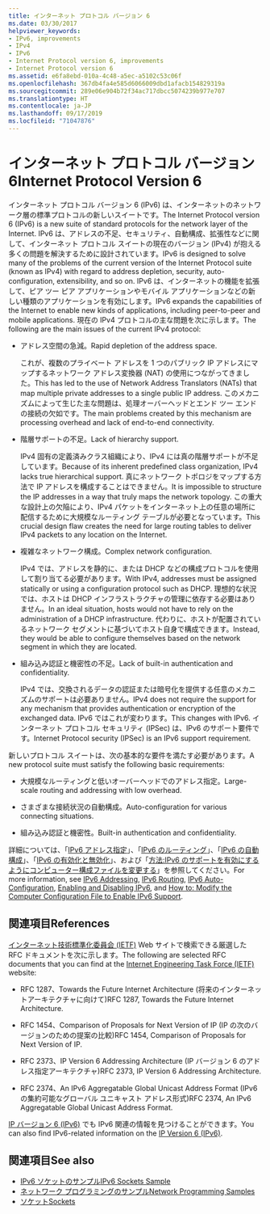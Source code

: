 ```yaml
---
title: インターネット プロトコル バージョン 6
ms.date: 03/30/2017
helpviewer_keywords:
- IPv6, improvements
- IPv4
- IPv6
- Internet Protocol version 6, improvements
- Internet Protocol version 6
ms.assetid: e6fa8ebd-010a-4c48-a5ec-a5102c53c06f
ms.openlocfilehash: 367db4fa4e585d6066009dbd1afacb154829319a
ms.sourcegitcommit: 289e06e904b72f34ac717dbcc5074239b977e707
ms.translationtype: HT
ms.contentlocale: ja-JP
ms.lasthandoff: 09/17/2019
ms.locfileid: "71047876"
---
```

# <a name="internet-protocol-version-6"></a><span data-ttu-id="5d1c2-102">インターネット プロトコル バージョン 6</span><span class="sxs-lookup"><span data-stu-id="5d1c2-102">Internet Protocol Version 6</span></span>
<span data-ttu-id="5d1c2-103">インターネット プロトコル バージョン 6 (IPv6) は、インターネットのネットワーク層の標準プロトコルの新しいスイートです。</span><span class="sxs-lookup"><span data-stu-id="5d1c2-103">The Internet Protocol version 6 (IPv6) is a new suite of standard protocols for the network layer of the Internet.</span></span> <span data-ttu-id="5d1c2-104">IPv6 は、アドレスの不足、セキュリティ、自動構成、拡張性などに関して、インターネット プロトコル スイートの現在のバージョン (IPv4) が抱える多くの問題を解決するために設計されています。</span><span class="sxs-lookup"><span data-stu-id="5d1c2-104">IPv6 is designed to solve many of the problems of the current version of the Internet Protocol suite (known as IPv4) with regard to address depletion, security, auto-configuration, extensibility, and so on.</span></span> <span data-ttu-id="5d1c2-105">IPv6 は、インターネットの機能を拡張して、ピア ツー ピア アプリケーションやモバイル アプリケーションなどの新しい種類のアプリケーションを有効にします。</span><span class="sxs-lookup"><span data-stu-id="5d1c2-105">IPv6 expands the capabilities of the Internet to enable new kinds of applications, including peer-to-peer and mobile applications.</span></span> <span data-ttu-id="5d1c2-106">現在の IPv4 プロトコルの主な問題を次に示します。</span><span class="sxs-lookup"><span data-stu-id="5d1c2-106">The following are the main issues of the current IPv4 protocol:</span></span>  
  
- <span data-ttu-id="5d1c2-107">アドレス空間の急減。</span><span class="sxs-lookup"><span data-stu-id="5d1c2-107">Rapid depletion of the address space.</span></span>  
  
     <span data-ttu-id="5d1c2-108">これが、複数のプライベート アドレスを 1 つのパブリック IP アドレスにマップするネットワーク アドレス変換器 (NAT) の使用につながってきました。</span><span class="sxs-lookup"><span data-stu-id="5d1c2-108">This has led to the use of Network Address Translators (NATs) that map multiple private addresses to a single public IP address.</span></span> <span data-ttu-id="5d1c2-109">このメカニズムによって生じた主な問題は、処理オーバーヘッドとエンド ツー エンドの接続の欠如です。</span><span class="sxs-lookup"><span data-stu-id="5d1c2-109">The main problems created by this mechanism are processing overhead and lack of end-to-end connectivity.</span></span>  
  
- <span data-ttu-id="5d1c2-110">階層サポートの不足。</span><span class="sxs-lookup"><span data-stu-id="5d1c2-110">Lack of hierarchy support.</span></span>  
  
     <span data-ttu-id="5d1c2-111">IPv4 固有の定義済みクラス組織により、IPv4 には真の階層サポートが不足しています。</span><span class="sxs-lookup"><span data-stu-id="5d1c2-111">Because of its inherent predefined class organization, IPv4 lacks true hierarchical support.</span></span> <span data-ttu-id="5d1c2-112">真にネットワーク トポロジをマップする方法で IP アドレスを構成することはできません。</span><span class="sxs-lookup"><span data-stu-id="5d1c2-112">It is impossible to structure the IP addresses in a way that truly maps the network topology.</span></span> <span data-ttu-id="5d1c2-113">この重大な設計上の欠陥により、IPv4 パケットをインターネット上の任意の場所に配信するために大規模なルーティング テーブルが必要となっています。</span><span class="sxs-lookup"><span data-stu-id="5d1c2-113">This crucial design flaw creates the need for large routing tables to deliver IPv4 packets to any location on the Internet.</span></span>  
  
- <span data-ttu-id="5d1c2-114">複雑なネットワーク構成。</span><span class="sxs-lookup"><span data-stu-id="5d1c2-114">Complex network configuration.</span></span>  
  
     <span data-ttu-id="5d1c2-115">IPv4 では、アドレスを静的に、または DHCP などの構成プロトコルを使用して割り当てる必要があります。</span><span class="sxs-lookup"><span data-stu-id="5d1c2-115">With IPv4, addresses must be assigned statically or using a configuration protocol such as DHCP.</span></span> <span data-ttu-id="5d1c2-116">理想的な状況では、ホストは DHCP インフラストラクチャの管理に依存する必要はありません。</span><span class="sxs-lookup"><span data-stu-id="5d1c2-116">In an ideal situation, hosts would not have to rely on the administration of a DHCP infrastructure.</span></span> <span data-ttu-id="5d1c2-117">代わりに、ホストが配置されているネットワーク セグメントに基づいてホスト自身で構成できます。</span><span class="sxs-lookup"><span data-stu-id="5d1c2-117">Instead, they would be able to configure themselves based on the network segment in which they are located.</span></span>  
  
- <span data-ttu-id="5d1c2-118">組み込み認証と機密性の不足。</span><span class="sxs-lookup"><span data-stu-id="5d1c2-118">Lack of built-in authentication and confidentiality.</span></span>  
  
     <span data-ttu-id="5d1c2-119">IPv4 では、交換されるデータの認証または暗号化を提供する任意のメカニズムのサポートは必要ありません。</span><span class="sxs-lookup"><span data-stu-id="5d1c2-119">IPv4 does not require the support for any mechanism that provides authentication or encryption of the exchanged data.</span></span> <span data-ttu-id="5d1c2-120">IPv6 ではこれが変わります。</span><span class="sxs-lookup"><span data-stu-id="5d1c2-120">This changes with IPv6.</span></span> <span data-ttu-id="5d1c2-121">インターネット プロトコル セキュリティ (IPSec) は、IPv6 のサポート要件です。</span><span class="sxs-lookup"><span data-stu-id="5d1c2-121">Internet Protocol security (IPSec) is an IPv6 support requirement.</span></span>  
  
 <span data-ttu-id="5d1c2-122">新しいプロトコル スイートは、次の基本的な要件を満たす必要があります。</span><span class="sxs-lookup"><span data-stu-id="5d1c2-122">A new protocol suite must satisfy the following basic requirements:</span></span>  
  
- <span data-ttu-id="5d1c2-123">大規模なルーティングと低いオーバーヘッドでのアドレス指定。</span><span class="sxs-lookup"><span data-stu-id="5d1c2-123">Large-scale routing and addressing with low overhead.</span></span>  
  
- <span data-ttu-id="5d1c2-124">さまざまな接続状況の自動構成。</span><span class="sxs-lookup"><span data-stu-id="5d1c2-124">Auto-configuration for various connecting situations.</span></span>  
  
- <span data-ttu-id="5d1c2-125">組み込み認証と機密性。</span><span class="sxs-lookup"><span data-stu-id="5d1c2-125">Built-in authentication and confidentiality.</span></span>  
  
 <span data-ttu-id="5d1c2-126">詳細については、「[IPv6 アドレス指定](ipv6-addressing.md)」、「[IPv6 のルーティング](ipv6-routing.md)」、「[IPv6 の自動構成](ipv6-auto-configuration.md)」、「[IPv6 の有効化と無効化](enabling-and-disabling-ipv6.md)」、および「[方法:IPv6 のサポートを有効にするようにコンピューター構成ファイルを変更する](how-to-modify-the-computer-configuration-file-to-enable-ipv6-support.md)」を参照してください。</span><span class="sxs-lookup"><span data-stu-id="5d1c2-126">For more information, see [IPv6 Addressing](ipv6-addressing.md), [IPv6 Routing](ipv6-routing.md), [IPv6 Auto-Configuration](ipv6-auto-configuration.md), [Enabling and Disabling IPv6](enabling-and-disabling-ipv6.md), and [How to: Modify the Computer Configuration File to Enable IPv6 Support](how-to-modify-the-computer-configuration-file-to-enable-ipv6-support.md).</span></span>  
  
## <a name="references"></a><span data-ttu-id="5d1c2-127">関連項目</span><span class="sxs-lookup"><span data-stu-id="5d1c2-127">References</span></span>  
 <span data-ttu-id="5d1c2-128">[インターネット技術標準化委員会 (IETF)](https://www.ietf.org/) Web サイトで検索できる厳選した RFC ドキュメントを次に示します。</span><span class="sxs-lookup"><span data-stu-id="5d1c2-128">The following are selected RFC documents that you can find at the [Internet Engineering Task Force (IETF)](https://www.ietf.org/) website:</span></span>  
  
- <span data-ttu-id="5d1c2-129">RFC 1287、Towards the Future Internet Architecture (将来のインターネットアーキテクチャに向けて)</span><span class="sxs-lookup"><span data-stu-id="5d1c2-129">RFC 1287, Towards the Future Internet Architecture.</span></span>  
  
- <span data-ttu-id="5d1c2-130">RFC 1454、Comparison of Proposals for Next Version of IP (IP の次のバージョンのための提案の比較)</span><span class="sxs-lookup"><span data-stu-id="5d1c2-130">RFC 1454, Comparison of Proposals for Next Version of IP.</span></span>  
  
- <span data-ttu-id="5d1c2-131">RFC 2373、IP Version 6 Addressing Architecture (IP バージョン 6 のアドレス指定アーキテクチャ)</span><span class="sxs-lookup"><span data-stu-id="5d1c2-131">RFC 2373, IP Version 6 Addressing Architecture.</span></span>  
  
- <span data-ttu-id="5d1c2-132">RFC 2374、An IPv6 Aggregatable Global Unicast Address Format (IPv6 の集約可能なグローバル ユニキャスト アドレス形式)</span><span class="sxs-lookup"><span data-stu-id="5d1c2-132">RFC 2374, An IPv6 Aggregatable Global Unicast Address Format.</span></span>  
  
 <span data-ttu-id="5d1c2-133">[IP バージョン 6 (IPv6)](https://docs.microsoft.com/previous-versions/windows/it-pro/windows-server-2008-R2-and-2008/dd379498%28v=ws.10%29) でも IPv6 関連の情報を見つけることができます。</span><span class="sxs-lookup"><span data-stu-id="5d1c2-133">You can also find IPv6-related information on the [IP Version 6 (IPv6)](https://docs.microsoft.com/previous-versions/windows/it-pro/windows-server-2008-R2-and-2008/dd379498%28v=ws.10%29).</span></span>  
  
## <a name="see-also"></a><span data-ttu-id="5d1c2-134">関連項目</span><span class="sxs-lookup"><span data-stu-id="5d1c2-134">See also</span></span>

- [<span data-ttu-id="5d1c2-135">IPv6 ソケットのサンプル</span><span class="sxs-lookup"><span data-stu-id="5d1c2-135">IPv6 Sockets Sample</span></span>](https://docs.microsoft.com/previous-versions/dotnet/netframework-3.0/ms180981%28v=vs.85%29)
- [<span data-ttu-id="5d1c2-136">ネットワーク プログラミングのサンプル</span><span class="sxs-lookup"><span data-stu-id="5d1c2-136">Network Programming Samples</span></span>](network-programming-samples.md)
- [<span data-ttu-id="5d1c2-137">ソケット</span><span class="sxs-lookup"><span data-stu-id="5d1c2-137">Sockets</span></span>](sockets.md)

